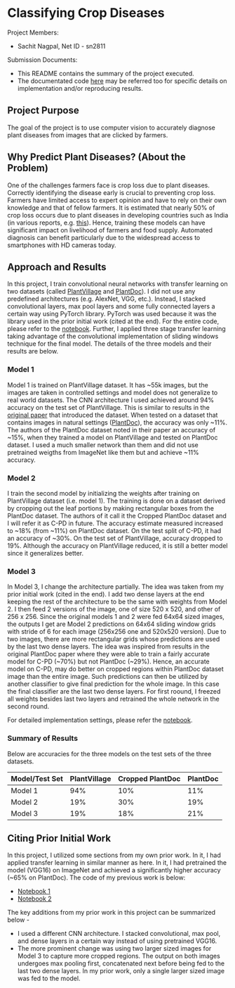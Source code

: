 # Classifying Crop Diseases

Project Members: 
- Sachit Nagpal, Net ID - sn2811


Submission Documents: 
- This README contains the summary of the project executed. 
- The documentated code [here](https://colab.research.google.com/drive/1jn06snZBrHpb07EQFON3Dx3hzQfXbjjg?usp=sharing) may be referred too for specific details on implementation and/or reproducing results. 

## Project Purpose
The goal of the project is to use computer vision to accurately diagnose plant diseases from images that are clicked by farmers.

## Why Predict Plant Diseases? (About the Problem)
One of the challenges farmers face is crop loss due to plant diseases. Correctly identifying the disease early is crucial to preventing crop loss. Farmers have limited access to expert opinion and have to rely on their own knowledge and that of fellow farmers. It is estimated that nearly 50% of crop loss occurs due to plant diseases in developing countries such as India (in various reports, e.g. [this](https://pubmed.ncbi.nlm.nih.gov/24535397/)). Hence, training these models can have significant impact on livelihood of farmers and food supply. Automated diagnosis can benefit particularly due to the widespread access to smartphones with HD cameras today. 

## Approach and Results
In this project, I train convolutional neural networks with transfer learning on two datasets (called [PlantVillage](https://arxiv.org/abs/1604.03169) and [PlantDoc](https://arxiv.org/abs/1911.10317)). I did not use any predefined architectures (e.g. AlexNet, VGG, etc.). Instead, I stacked convolutional layers, max pool layers and some fully connected layers a certain way using PyTorch library. PyTorch was used because it was the library used in the prior initial work (cited at the end). For the entire code, please refer to the [notebook](https://colab.research.google.com/drive/1jn06snZBrHpb07EQFON3Dx3hzQfXbjjg?usp=sharing). Further, I applied three stage transfer learning taking advantage of the convolutional implementation of sliding windows technique for the final model. The details of the three models and their results are below.

### Model 1
Model 1 is trained on PlantVillage dataset. It has ~55k images, but the images are taken in controlled settings and model does not generalize to real world datasets.
The CNN architecture I used achieved around 94% accuracy on the test set of PlantVillage. 
This is similar to results in the [original paper](https://arxiv.org/abs/1604.03169) 
that introduced the dataset. When tested on a dataset that contains images in natural settings ([PlantDoc]([PlantDoc](https://arxiv.org/abs/1911.10317))), the accuracy was only ~11%.
The authors of the PlantDoc dataset noted in their paper an accuracy of ~15%, when they trained a model on PlantVillage and tested on PlantDoc dataset. I used a much smaller network than them and did not use pretrained weigths from ImageNet like them but and achieve ~11% accuracy.  

### Model 2
I train the second model by initializing the weights after training on PlantVillage dataset (i.e. model 1). The training is done on a dataset derived by cropping out the leaf portions by making rectangular boxes from the PlantDoc dataset. The authors of it call it the Cropped PlantDoc dataset and I will refer it as C-PD in future. The accuracy estimate measured increased to ~18% (from ~11%) on PlantDoc dataset. On the test split of C-PD, it had an accuracy of ~30%. On the test set of PlantVillage, accuracy dropped to 19%. Although the accuracy on PlantVillage reduced, it is still a better model since it generalizes better. 

### Model 3
In Model 3, I change the architecture partially. The idea was taken from my prior initial work (cited in the end). I add two dense layers at the end keeping the rest of the architecture to be the same with weights from Model 2. I then feed 2 versions of the image, one of size 520 x 520, and other of 256 x 256. Since the original models 1 and 2 were fed 64x64 sized images, the outputs I get are Model 2 predictions on 64x64 sliding window grids with stride of 6 for each image (256x256 one and 520x520 version). Due to two images, there are more rectangular grids whose predictions are used by the last two dense layers. The idea was inspired from results in the original PlantDoc paper where they were able to train a fairly accurate model for C-PD (~70%) but not PlantDoc (~29%). Hence, an accurate model on C-PD, may do better on cropped regions within PlantDoc dataset image than the entire image. Such predictions can then be utilized by another classifier to give final prediction for the whole image. In this case the final classifier are the last two dense layers. For first roound, I freezed all weights besides last two layers and retrained the whole network in the second round.

For detailed implementation settings, please refer the [notebook](https://colab.research.google.com/drive/1jn06snZBrHpb07EQFON3Dx3hzQfXbjjg?usp=sharing).

### Summary of Results
Below are accuracies for the three models on the test sets of the three datasets.  

|Model/Test Set  | PlantVillage  | Cropped PlantDoc  | PlantDoc |
|---|---|---|---|
|Model 1    | 94%  | 10% | 11% |
|Model 2    | 19%  | 30% | 19% |
|Model 3    | 19%  | 18% | 21% |

## Citing Prior Initial Work
In this project, I utilized some sections from my own prior work. In it, I had applied transfer learning in similar manner as here. In it, I had pretrained the model (VGG16) on ImageNet and achieved a significantly higher accuracy (~65% on PlantDoc). The code of my previous work is below:

- [Notebook 1](https://colab.research.google.com/drive/1oZXhQ0Hb7GdWOSW3NURywuevBNyAY-Yd?usp=sharing) 
- [Notebook 2](https://colab.research.google.com/drive/1I_uCu340A-RVZJwIn2rleWFjVinG6Yyq?usp=sharing)

The key additions from my prior work in this project can be summarized below - 

- I used a different CNN architecture. I stacked convolutional, max pool, and dense layers in a certain way instead of using pretrained VGG16. 
- The more prominent change was using two larger sized images for Model 3 to capture more cropped regions. The output on both images undergoes max pooling first, concatenated next before being fed to the last two dense layers. In my prior work, only a single larger sized image was fed to the model. 
   
